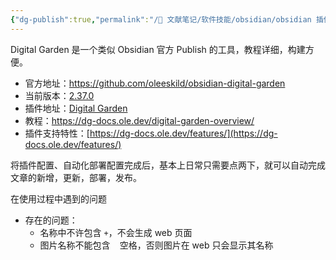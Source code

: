 ```yaml
---
{"dg-publish":true,"permalink":"/🌿 文献笔记/软件技能/obsidian/obsidian 插件 digital garden 使用/","created":"2023/03/04 20:29:44","updated":"2023/03/07 13:15:42"}
---
```



Digital Garden 是一个类似 Obsidian 官方 Publish 的工具，教程详细，构建方便。

- 官方地址：https://github.com/oleeskild/obsidian-digital-garden
- 当前版本：[2.37.0](https://github.com/oleeskild/obsidian-digital-garden/tree/2.37.0)
- 插件地址：[Digital Garden](obsidian://show-plugin?id=digitalgarden)
- 教程：https://dg-docs.ole.dev/digital-garden-overview/
- 插件支持特性：[https://dg-docs.ole.dev/features/](https://dg-docs.ole.dev/features/)

将插件配置、自动化部署配置完成后，基本上日常只需要点两下，就可以自动完成文章的新增，更新，部署，发布。

在使用过程中遇到的问题

- 存在的问题：
	- 名称中不许包含 `+`，不会生成 web 页面
	- 图片名称不能包含 ` ` 空格，否则图片在 web 只会显示其名称
